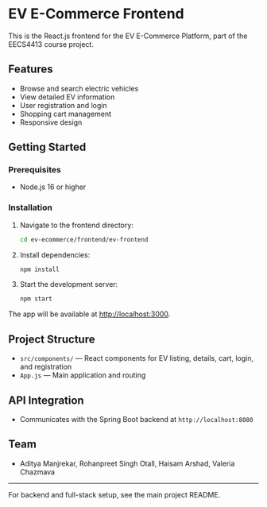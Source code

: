 # EV E-Commerce Frontend

This is the React.js frontend for the EV E-Commerce Platform, part of the EECS4413 course project.

## Features
- Browse and search electric vehicles
- View detailed EV information
- User registration and login
- Shopping cart management
- Responsive design

## Getting Started

### Prerequisites
- Node.js 16 or higher

### Installation
1. Navigate to the frontend directory:
   ```bash
   cd ev-ecommerce/frontend/ev-frontend
   ```
2. Install dependencies:
   ```bash
   npm install
   ```
3. Start the development server:
   ```bash
   npm start
   ```

The app will be available at [http://localhost:3000](http://localhost:3000).

## Project Structure
- `src/components/` — React components for EV listing, details, cart, login, and registration
- `App.js` — Main application and routing

## API Integration
- Communicates with the Spring Boot backend at `http://localhost:8080`

## Team
- Aditya Manjrekar, Rohanpreet Singh Otall, Haisam Arshad, Valeria Chazmava

---
For backend and full-stack setup, see the main project README.
